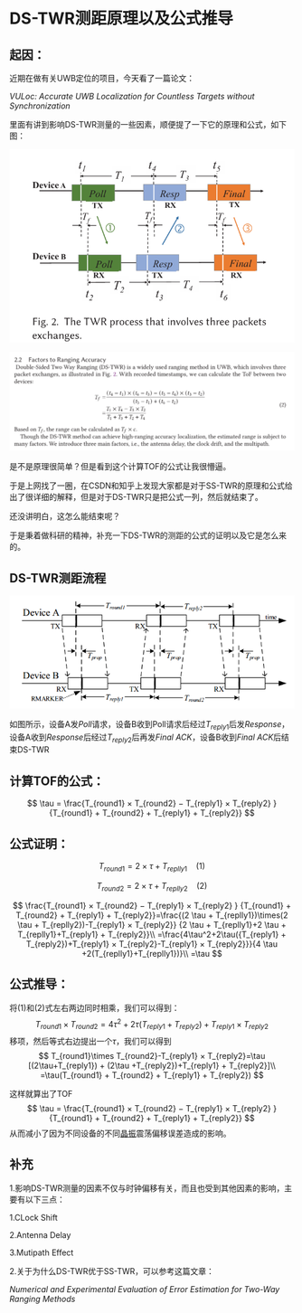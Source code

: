 # DS-TWR测距原理以及公式推导

## **起因：**

近期在做有关UWB定位的项目，今天看了一篇论文：

*VULoc: Accurate UWB Localization for Countless Targets without Synchronization*

里面有讲到影响DS-TWR测量的一些因素，顺便提了一下它的原理和公式，如下图：

![image-20240417222741573](DS-TWR测距公式推导/image-20240417222741573.png)

![image-20240417222804003](DS-TWR测距公式推导/image-20240417222804003.png)

是不是原理很简单？但是看到这个计算TOF的公式让我很懵逼。

于是上网找了一圈，在CSDN和知乎上发现大家都是对于SS-TWR的原理和公式给出了很详细的解释，但是对于DS-TWR只是把公式一列，然后就结束了。

还没讲明白，这怎么能结束呢？

于是秉着做科研的精神，补充一下DS-TWR的测距的公式的证明以及它是怎么来的。

## DS-TWR测距流程

![img](DS-TWR测距公式推导/14297c3ab58ef03d0984018004f623d7.png)

如图所示，设备A发*Poll*请求，设备B收到Poll请求后经过$T_{reply1}$后发*Response*，设备A收到*Response*后经过$T_{reply2}$后再发*Final ACK*，设备B收到*Final ACK*后结束DS-TWR

## 计算TOF的公式：

$$
\tau = \frac{T_{round1} × T_{round2} − T_{reply1} × T_{reply2}  } {T_{round1} + T_{round2} + T_{reply1} + T_{reply2}}
$$



## 公式证明：
$$
T_{round1}=2 \times \tau + T_{replly1}             \ \ \ \  (1)
$$


$$
T_{round2}=2 \times \tau + T_{replly2}   \ \ \ \  (2)
$$

$$
\frac{T_{round1} × T_{round2} − T_{reply1} × T_{reply2}  } {T_{round1} + T_{round2} + T_{reply1} + T_{reply2}}=\frac{(2  \tau + T_{replly1})\times(2  \tau + T_{replly2})-T_{reply1} × T_{reply2}} {2  \tau + T_{replly1}+2  \tau + T_{replly1}+T_{reply1} + T_{reply2}}\\
=\frac{4\tau^2+2\tau({T_{reply1} + T_{reply2})+T_{reply1} × T_{reply2}-T_{reply1} × T_{reply2}}}{4  \tau +2(T_{replly1}+T_{replly1})}\\
=\tau
$$

## 公式推导：

将$(1)$和$(2)$式左右两边同时相乘，我们可以得到：
$$
T_{round1}\times T_{round2}=4\tau^2+2\tau(T_{reply1} + T_{reply2}) +T_{reply1} × T_{reply2}
$$
移项，然后等式右边提出一个$\tau$，我们可以得到
$$
T_{round1}\times T_{round2}-T_{reply1} × T_{reply2}=\tau [(2\tau+T_{reply1}) + (2\tau +T_{reply2})+T_{reply1} + T_{reply2}]\\
=\tau(T_{round1} + T_{round2} + T_{reply1} + T_{reply2})
$$


这样就算出了TOF
$$
\tau = \frac{T_{round1} × T_{round2} − T_{reply1} × T_{reply2}  } {T_{round1} + T_{round2} + T_{reply1} + T_{reply2}}
$$
从而减小了因为不同设备的不同[晶振](https://so.csdn.net/so/search?q=晶振&spm=1001.2101.3001.7020)震荡偏移误差造成的影响。

## 补充

1.影响DS-TWR测量的因素不仅与时钟偏移有关，而且也受到其他因素的影响，主要有以下三点：

1.CLock Shift

2.Antenna Delay

3.Mutipath Effect

2.关于为什么DS-TWR优于SS-TWR，可以参考这篇文章：

*Numerical and Experimental Evaluation of Error Estimation for Two-Way Ranging Methods*
